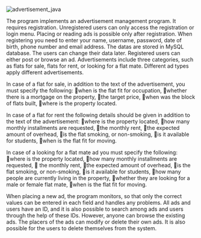 ![advertisement_java](https://user-images.githubusercontent.com/36161578/39528054-5aecb034-4e23-11e8-9d79-5d00de943707.jpg)

The program implements an advertisement management program. It requires registration. Unregistered users can only access the registration or login menu. Placing or reading ads is possible only after registration. When registering you need to enter your name, username, password, date of birth, phone number and email address. The datas are stored in MySQL database. The users can change their data later. Registered users can either post or browse an ad. Advertisements include three categories, such as flats for sale, flats for rent, or looking for a flat mate.  Different ad types apply different advertisements.

In case of a flat for sale, in addition to the text of the advertisement, you must specify the following: when is the flat fit for occupation, whether there is a mortgage on the property, the target price, when was the block of flats built, where is the property located.

In case of a flat for rent the following details should be given in addition to the text of the advertisement:  where is the property located, how many monthly installments are requested, the monthly rent, the expected amount of overhead, is the flat smoking, or non-smoking, is it available for students, when is the flat fit for moving.

In case of a looking for a flat mate ad you must specify the following: where is the property located, how many monthly installments are requested,   the monthly rent, the expected amount of overhead, is the flat smoking, or non-smoking, is it available for students, how many people are currently living in the property, whether they are looking for a male or female flat mate, when is the flat fit for moving.

When placing a new ad, the program monitors, so that only the correct values can be entered in each field and handles any problems. All ads and users have an ID, and it is also possible to search among ads and users through the help of these IDs. However, anyone can browse the existing ads. The placers of the ads can modify or delete  their own ads. It is also possible for the users to delete themselves from the system. 
